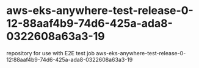 # aws-eks-anywhere-test-release-0-12-88aaf4b9-74d6-425a-ada8-0322608a63a3-19
repository for use with E2E test job aws-eks-anywhere-test-release-0-12:88aaf4b9-74d6-425a-ada8-0322608a63a3-19
